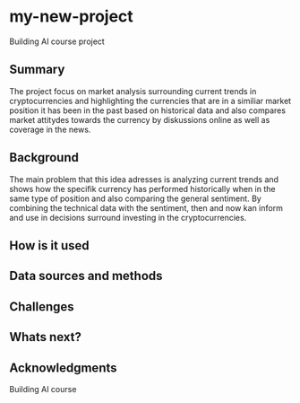 # my-new-project
Building AI course project

## Summary
The project focus on market analysis surrounding current trends in cryptocurrencies and highlighting the currencies that are in a similiar market position it has been in the past based on historical data and also compares market attitydes towards the currency by diskussions online as well as coverage in the news.


## Background
The main problem that this idea adresses is analyzing current trends and shows how the specifik currency has performed historically when in the same type of position and also comparing the general sentiment. By combining the technical data with the sentiment, then and now kan inform and use in decisions surround investing in the cryptocurrencies. 

## How is it used


## Data sources and methods


## Challenges

## Whats next?

## Acknowledgments
Building AI course
